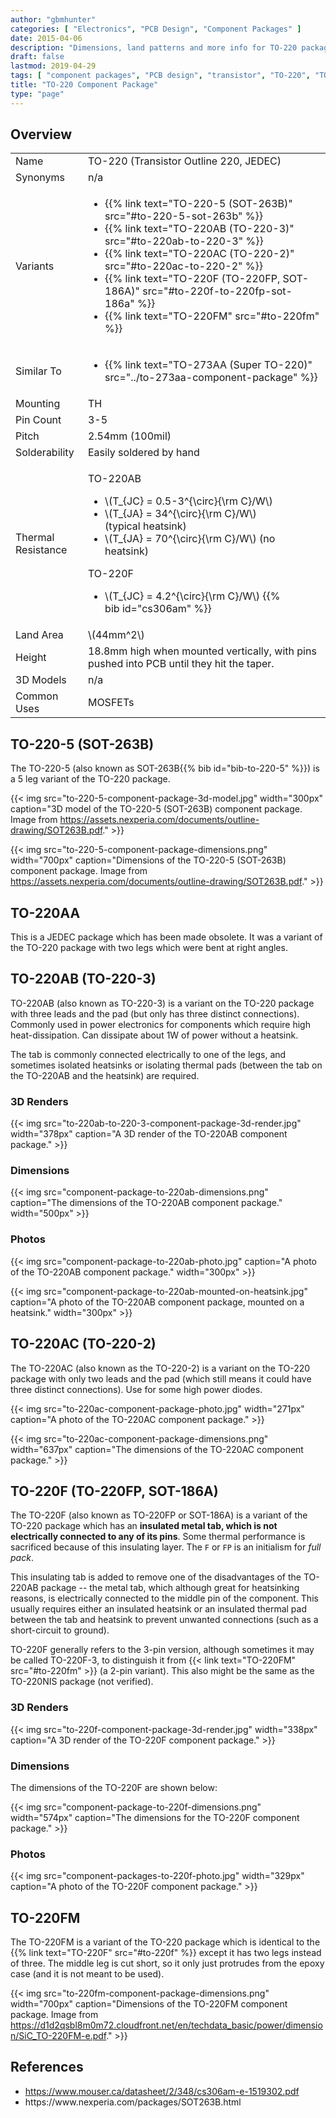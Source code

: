 ```yaml
---
author: "gbmhunter"
categories: [ "Electronics", "PCB Design", "Component Packages" ]
date: 2015-04-06
description: "Dimensions, land patterns and more info for TO-220 package variants such as TO-220AB and TO-220AC."
draft: false
lastmod: 2019-04-29
tags: [ "component packages", "PCB design", "transistor", "TO-220", "TO-220AB", "TO-220-3", "TO-220NIS", "JEDEC" ]
title: "TO-220 Component Package"
type: "page"
---
```


## Overview

<table>
  <tbody>
    <tr>
      <td>Name</td>
      <td>TO-220 (Transistor Outline 220, JEDEC)</td>
    </tr>
    <tr>
      <td>Synonyms</td>
      <td>n/a</td>
    </tr>
    <tr>
      <td>Variants</td>
      <td>
        <ul>
          <li>{{% link text="TO-220-5 (SOT-263B)" src="#to-220-5-sot-263b" %}}</li>
          <li>{{% link text="TO-220AB (TO-220-3)" src="#to-220ab-to-220-3" %}}</li>
          <li>{{% link text="TO-220AC (TO-220-2)" src="#to-220ac-to-220-2" %}}</li>
          <li>{{% link text="TO-220F (TO-220FP, SOT-186A)" src="#to-220f-to-220fp-sot-186a" %}}</li>
          <li>{{% link text="TO-220FM" src="#to-220fm" %}}</li>
        </ul>
      </td>
    </tr>
    <tr>
      <td>Similar To</td>
      <td>
        <ul>
          <li>{{% link text="TO-273AA (Super TO-220)" src="../to-273aa-component-package" %}}</li>
        </ul>
      </td>
    </tr>
    <tr>
      <td>Mounting</td>
      <td>TH</td>
    </tr>
    <tr>
      <td>Pin Count</td>
      <td>3-5</td>
    </tr>
    <tr>
      <td>Pitch</td>
      <td>2.54mm (100mil)</td>
    </tr>
    <tr>
      <td>Solderability</td>
      <td>Easily soldered by hand</td>
    </tr>
    <tr>
      <td>Thermal Resistance</td>
      <td>
        <p>TO-220AB</p>
        <ul style="width: 300px;">
          <li>\(T_{JC} = 0.5-3^{\circ}{\rm C}/W\)</li>
          <li>\(T_{JA} = 34^{\circ}{\rm C}/W\) (typical heatsink)</li>
          <li>\(T_{JA} = 70^{\circ}{\rm C}/W\) (no heatsink)</li>
        </ul>
        <p>TO-220F</p>
        <ul style="width: 300px;">
          <li>\(T_{JC} = 4.2^{\circ}{\rm C}/W\) {{% bib id="cs306am" %}}</li>
        </ul>
      </td>
    </tr>
    <tr>
      <td>Land Area</td>
      <td>\(44mm^2\)</td>
    </tr>
    <tr>
      <td>Height</td>
      <td>18.8mm high when mounted vertically, with pins pushed into PCB until they hit the taper.</td>
    </tr>
    <tr>
      <td>3D Models</td>
      <td>n/a</td>
    </tr>
    <tr>
      <td>Common Uses</td>
      <td>MOSFETs</td>
    </tr>
  </tbody>
</table>

## TO-220-5 (SOT-263B)

The TO-220-5 (also known as SOT-263B{{% bib id="bib-to-220-5" %}}) is a 5 leg variant of the TO-220 package.

{{< img src="to-220-5-component-package-3d-model.jpg" width="300px" caption="3D model of the TO-220-5 (SOT-263B) component package. Image from https://assets.nexperia.com/documents/outline-drawing/SOT263B.pdf." >}}

{{< img src="to-220-5-component-package-dimensions.png" width="700px" caption="Dimensions of the TO-220-5 (SOT-263B) component package. Image from https://assets.nexperia.com/documents/outline-drawing/SOT263B.pdf." >}}

## TO-220AA

This is a JEDEC package which has been made obsolete. It was a variant of the TO-220 package with two legs which were bent at right angles.

## TO-220AB (TO-220-3)

TO-220AB (also known as TO-220-3) is a variant on the TO-220 package with three leads and the pad (but only has three distinct connections). Commonly used in power electronics for components which require high heat-dissipation. Can dissipate about 1W of power without a heatsink.

The tab is commonly connected electrically to one of the legs, and sometimes isolated heatsinks or isolating thermal pads (between the tab on the TO-220AB and the heatsink) are required.

### 3D Renders

{{< img src="to-220ab-to-220-3-component-package-3d-render.jpg" width="378px" caption="A 3D render of the TO-220AB component package."  >}}

### Dimensions

{{< img src="component-package-to-220ab-dimensions.png" caption="The dimensions of the TO-220AB component package."  width="500px" >}}

### Photos

{{< img src="component-package-to-220ab-photo.jpg" caption="A photo of the TO-220AB component package."  width="300px" >}}

{{< img src="component-package-to-220ab-mounted-on-heatsink.jpg" caption="A photo of the TO-220AB component package, mounted on a heatsink."  width="300px" >}}

## TO-220AC (TO-220-2)

The TO-220AC (also known as the TO-220-2) is a variant on the TO-220 package with only two leads and the pad (which still means it could have three distinct connections). Use for some high power diodes.

{{< img src="to-220ac-component-package-photo.jpg" width="271px" caption="A photo of the TO-220AC component package."  >}}

{{< img src="to-220ac-component-package-dimensions.png" width="637px" caption="The dimensions of the TO-220AC component package." >}}

## TO-220F (TO-220FP, SOT-186A)

The TO-220F (also known as TO-220FP or SOT-186A) is a variant of the TO-220 package which has an **insulated metal tab, which is not electrically connected to any of its pins**. Some thermal performance is sacrificed because of this insulating layer. The `F` or `FP` is an initialism for _full pack_.

This insulating tab is added to remove one of the disadvantages of the TO-220AB package -- the metal tab, which although great for heatsinking reasons, is electrically connected to the middle pin of the component. This usually requires either an insulated heatsink or an insulated thermal pad between the tab and heatsink to prevent unwanted connections (such as a short-circuit to ground).

TO-220F generally refers to the 3-pin version, although sometimes it may be called TO-220F-3, to distinguish it from {{< link text="TO-220FM" src="#to-220fm" >}} (a 2-pin variant). This also might be the same as the TO-220NIS package (not verified).

### 3D Renders

{{< img src="to-220f-component-package-3d-render.jpg" width="338px" caption="A 3D render of the TO-220F component package."  >}}

### Dimensions

The dimensions of the TO-220F are shown below:

{{< img src="component-package-to-220f-dimensions.png" width="574px" caption="The dimensions for the TO-220F component package."  >}}

### Photos

{{< img src="component-packages-to-220f-photo.jpg" width="329px" caption="A photo of the TO-220F component package."  >}}

## TO-220FM

The TO-220FM is a variant of the TO-220 package which is identical to the {{% link text="TO-220F" src="#to-220f" %}} except it has two legs instead of three. The middle leg is cut short, so it only just protrudes from the epoxy case (and it is not meant to be used).

{{< img src="to-220fm-component-package-dimensions.png" width="700px" caption="Dimensions of the TO-220FM component package. Image from https://d1d2qsbl8m0m72.cloudfront.net/en/techdata_basic/power/dimension/SiC_TO-220FM-e.pdf." >}}

## References

<ul id="bib-list">
  <li id="cs306am"><a href="https://www.mouser.ca/datasheet/2/348/cs306am-e-1519302.pdf">https://www.mouser.ca/datasheet/2/348/cs306am-e-1519302.pdf</a></li>
  <li id="bib-to-220-5">https://www.nexperia.com/packages/SOT263B.html</li>
</ul>

